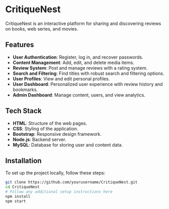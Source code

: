 # CritiqueNest

CritiqueNest is an interactive platform for sharing and discovering reviews on books, web series, and movies.

## Features

- **User Authentication**: Register, log in, and recover passwords.
- **Content Management**: Add, edit, and delete media items.
- **Review System**: Post and manage reviews with a rating system.
- **Search and Filtering**: Find titles with robust search and filtering options.
- **User Profiles**: View and edit personal profiles.
- **User Dashboard**: Personalized user experience with review history and bookmarks.
- **Admin Dashboard**: Manage content, users, and view analytics.

## Tech Stack

- **HTML**: Structure of the web pages.
- **CSS**: Styling of the application.
- **Bootstrap**: Responsive design framework.
- **Node.js**: Backend server.
- **MySQL**: Database for storing user and content data.

## Installation

To set up the project locally, follow these steps:

```bash
git clone https://github.com/yourusername/CritiqueNest.git
cd CritiqueNest
# Follow any additional setup instructions here
npm install
npm start
